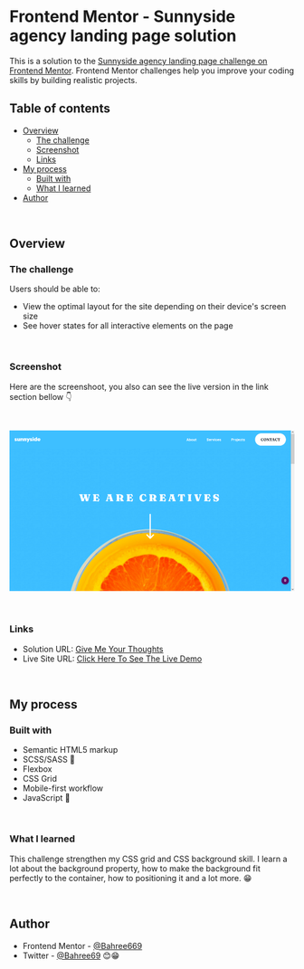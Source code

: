 # Frontend Mentor - Sunnyside agency landing page solution

This is a solution to the [Sunnyside agency landing page challenge on Frontend Mentor](https://www.frontendmentor.io/challenges/sunnyside-agency-landing-page-7yVs3B6ef). Frontend Mentor challenges help you improve your coding skills by building realistic projects.

## Table of contents

-   [Overview](#overview)
    -   [The challenge](#the-challenge)
    -   [Screenshot](#screenshot)
    -   [Links](#links)
-   [My process](#my-process)
    -   [Built with](#built-with)
    -   [What I learned](#what-i-learned)
-   [Author](#author)

<br>

## Overview

### The challenge

Users should be able to:

-   View the optimal layout for the site depending on their device's screen size
-   See hover states for all interactive elements on the page

<br>

### Screenshot

Here are the screenshoot, you also can see the live version in the link section bellow 👇

<br>

![](./sunyside.png)

<br>

### Links

-   Solution URL: [Give Me Your Thoughts](https://www.frontendmentor.io/challenges/sunnyside-agency-landing-page-7yVs3B6ef/hub/sunnyside-agency-landing-page-WlvMjzfxJ)
-   Live Site URL: [Click Here To See The Live Demo](https://bahree669.github.io/sunnyside-agency-frontend-mentor/)

<br>

## My process

### Built with

-   Semantic HTML5 markup
-   SCSS/SASS 💅
-   Flexbox
-   CSS Grid
-   Mobile-first workflow
-   JavaScript 💛

<br>

### What I learned

This challenge strengthen my CSS grid and CSS background skill. I learn a lot about the background property, how to make the background fit perfectly to the container, how to positioning it and a lot more. 😁

<br>

## Author

-   Frontend Mentor - [@Bahree669](https://www.frontendmentor.io/profile/Bahree669)
-   Twitter - [@Bahree69](https://www.twitter.com/Bahree69) 😊😁
